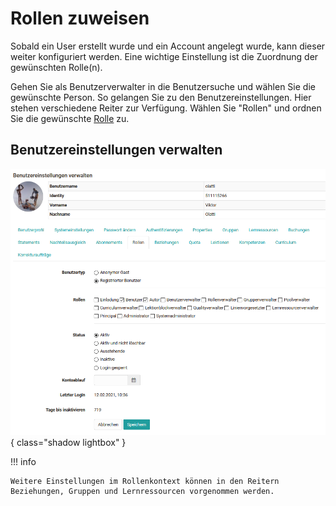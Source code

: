 # Rollen zuweisen

Sobald ein User erstellt wurde und ein Account angelegt wurde, kann dieser
weiter konfiguriert werden. Eine wichtige Einstellung ist die Zuordnung der
gewünschten Rolle(n).

Gehen Sie als Benutzerverwalter in die Benutzersuche und wählen Sie die
gewünschte Person. So gelangen Sie zu den Benutzereinstellungen. Hier stehen
verschiedene Reiter zur Verfügung. Wählen Sie "Rollen" und ordnen Sie die
gewünschte [Rolle](../../manual_user/access_roles_rights/index.de.md) zu.

## Benutzereinstellungen verwalten

![Rollen-Einstellungen in der Benutzerverwaltung](assets/Benutzereinstellungen_21.png){ class="shadow lightbox" }

!!! info

    Weitere Einstellungen im Rollenkontext können in den Reitern Beziehungen, Gruppen und Lernressourcen vorgenommen werden.
